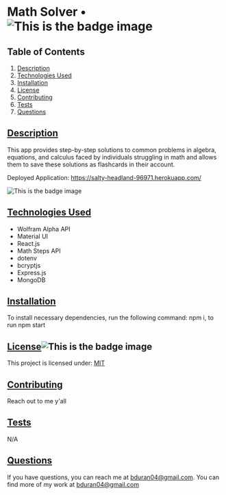 # Math Solver • ![This is the badge image](https://img.shields.io/badge/license-MIT-blue.svg)

  ## Table of Contents

1. [Description](#description)
2. [Technologies Used](#technologies)
3. [Installation](#installation)
4. [License](#license)
5. [Contributing](#contributing)
6. [Tests](#tests)
7. [Questions](#questions)

## [Description](#description)
This app provides step-by-step solutions to common problems in algebra, equations, and calculus faced by individuals struggling in math and allows them to save these solutions as flashcards in their account.

Deployed Application: https://salty-headland-96971.herokuapp.com/

![This is the badge image](assets/math_solver.gif)

## [Technologies Used](#technologies)
* Wolfram Alpha API
* Material UI
* React.js
* Math Steps API
* dotenv
* bcryptjs
* Express.js
* MongoDB

## [Installation](#installation)
To install necessary dependencies, run the following command: npm i, to run npm start

## [License](#license)![This is the badge image](https://img.shields.io/badge/license-MIT-blue.svg)
This project is licensed under: 
[MIT](https://choosealicense.com/licenses/mit/)

## [Contributing](#contributing)
Reach out to me y'all

## [Tests](#tests)
N/A

## [Questions](#questions)
If you have questions, you can reach me at bduran04@gmail.com. You can find more of my work at [bduran04@gmail.com](https://github.com/bduran04@gmail.com)

